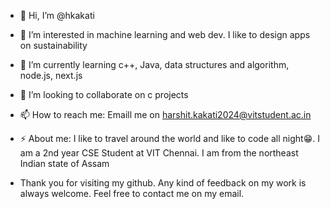 - 👋 Hi, I’m @hkakati
- 👀 I’m interested in machine learning and web dev. I like to design apps on sustainability
- 🌱 I’m currently learning c++, Java, data structures and algorithm, node.js, next.js 
- 💞️ I’m looking to collaborate on c projects
- 📫 How to reach me: Emaill me on harshit.kakati2024@vitstudent.ac.in
- ⚡ About me: I like to travel around the world and like to code all night😁. I am a 2nd year CSE Student at VIT Chennai. I am from the northeast Indian state of Assam

- Thank you for visiting my github. Any kind of feedback on my work is always welcome. Feel free to contact me on my email.
<!---
hkakati/hkakati is a ✨ special ✨ repository because its `README.md` (this file) appears on your GitHub profile.
You can click the Preview link to take a look at your changes.
--->
